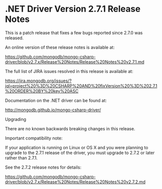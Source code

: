 # .NET Driver Version 2.7.1 Release Notes

This is a patch release that fixes a few bugs reported since 2.7.0 was released.

An online version of these release notes is available at:

https://github.com/mongodb/mongo-csharp-driver/blob/v2.7.x/Release%20Notes/Release%20Notes%20v2.7.1.md

The full list of JIRA issues resolved in this release is available at:

https://jira.mongodb.org/issues/?jql=project%20%3D%20CSHARP%20AND%20fixVersion%20%3D%202.7.1%20ORDER%20BY%20key%20ASC

Documentation on the .NET driver can be found at:

http://mongodb.github.io/mongo-csharp-driver/

Upgrading

There are no known backwards breaking changes in this release.

Important compatibility note:

If your application is running on Linux or OS X and you were planning to upgrade
to the 2.7.1 release of the driver, you must upgrade to 2.7.2 or later rather than 2.7.1.

See the 2.7.2 release notes for details:

https://github.com/mongodb/mongo-csharp-driver/blob/v2.7.x/Release%20Notes/Release%20Notes%20v2.7.2.md
